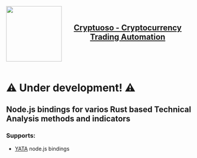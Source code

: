 <a href="https://cryptuoso.com">
 <img align="left" width="150" height="150" src="https://cryptuoso.com/favicon_color.svg">  
</a> 
<br>
<a href="https://cryptuoso.com">
<h2 align="center">Cryptuoso - Cryptocurrency Trading Automation</h2>
</a> 
<br>
<br>
<br>

# ⚠️ Under development! ⚠️

## Node.js bindings for varios Rust based Technical Analysis methods and indicators

### Supports:

- [YATA](https://github.com/amv-dev/yata) node.js bindings

